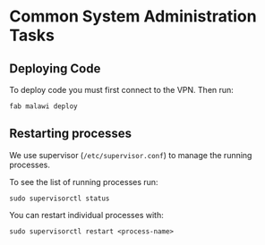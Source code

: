 Common System Administration Tasks
==================================

## Deploying Code

To deploy code you must first connect to the VPN. Then run:

```
fab malawi deploy
```

## Restarting processes

We use supervisor (`/etc/supervisor.conf`) to manage the running processes.

To see the list of running processes run:

```
sudo supervisorctl status
```

You can restart individual processes with:

```
sudo supervisorctl restart <process-name>
```
